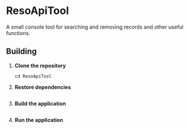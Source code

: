 # ResoApiTool

A small console tool for searching and removing records and other useful functions.

## Building

1. **Clone the repository**
   ```git clone https://github.com/yourusername/ResoApiTool.git
   cd ResoApiTool
   ```

2. **Restore dependencies**
   ```dotnet restore
   ```

3. **Build the application**
   ```dotnet build
   ```

4. **Run the application**
   ```dotnet run
   ```